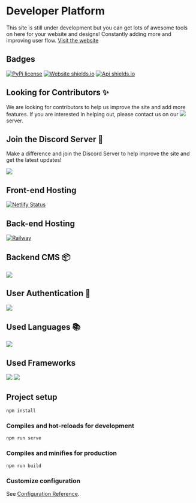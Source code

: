 # Developer Platform

This site is still under development but you can get lots of awesome tools on here for your website and designs! 
Constantly adding more and improving user flow.
<a href="https://developerplatform.net/" target="_blank">Visit the website</a>

## Badges
[![PyPi license](https://badgen.net/pypi/license/pip/)](https://pypi.com/project/pip/)
[![Website shields.io](https://img.shields.io/website-up-down-green-red/http/shields.io.svg)](https://developerplatform.net/)
[![Api shields.io](https://img.shields.io/website-up-down-green-red/http/shields.io.svg)](https://developerplatformbackend.up.railway.app/)

## Looking for Contributors ✨
We are looking for contributors to help us improve the site and add more features. If you are interested in helping out, please contact us on our <a href="https://discord.com/invite/3nfeEgcYgh" target="_blank"><img src="https://img.shields.io/badge/Discord-5865F2.svg?style=for-the-badge&logo=Discord&logoColor=white"/></a> server.

## Join the Discord Server 🎉
Make a difference and join the Discord Server to help improve the site and get the latest updates!

<a href="https://discord.com/invite/3nfeEgcYgh" target="_blank"><img src="https://img.shields.io/badge/Discord-5865F2.svg?style=for-the-badge&logo=Discord&logoColor=white"/></a>

## Front-end Hosting
[![Netlify Status](https://api.netlify.com/api/v1/badges/2b59b341-4ba0-4c1d-8159-e0b8b49752f5/deploy-status)](https://app.netlify.com/sites/developerplatform/deploys)


## Back-end Hosting
[![Railway](https://img.shields.io/badge/Railway-0B0D0E.svg?style=for-the-badge&logo=Railway&logoColor=white)](https://railway.app/)

## Backend CMS 📦
<img src="https://img.shields.io/badge/Strapi-2F2E8B.svg?style=for-the-badge&logo=Strapi&logoColor=white"/>

## User Authentication 🔐
<img src="https://img.shields.io/badge/Firebase-FFCA28.svg?style=for-the-badge&logo=Firebase&logoColor=black">

## Used Languages 📚
<img src="https://img.shields.io/badge/JavaScript-F7DF1E.svg?style=for-the-badge&logo=JavaScript&logoColor=black">

## Used Frameworks
<img src="https://img.shields.io/badge/Vue.js-4FC08D.svg?style=for-the-badge&logo=vuedotjs&logoColor=white">
<img src="https://img.shields.io/badge/Node.js-339933.svg?style=for-the-badge&logo=nodedotjs&logoColor=white">

## Project setup
```
npm install
```

### Compiles and hot-reloads for development
```
npm run serve
```

### Compiles and minifies for production
```
npm run build
```

### Customize configuration
See [Configuration Reference](https://cli.vuejs.org/config/).
